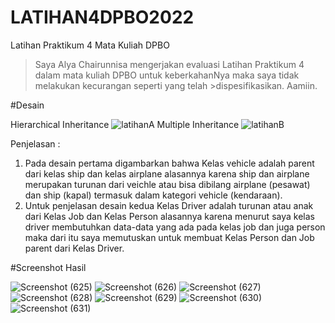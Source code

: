 # LATIHAN4DPBO2022
Latihan Praktikum 4 Mata Kuliah DPBO

>Saya Alya Chairunnisa mengerjakan evaluasi Latihan Praktikum 4 dalam mata kuliah DPBO untuk keberkahanNya maka saya tidak melakukan kecurangan seperti yang telah >dispesifikasikan. Aamiin.

#Desain

Hierarchical Inheritance
![latihanA](https://user-images.githubusercontent.com/75361865/156930960-bb3d6d35-14bb-4e6a-930f-af17904c4d67.png)
Multiple Inheritance
![latihanB](https://user-images.githubusercontent.com/75361865/156930971-2597edd1-8439-4052-afaf-8f7f7e9a9cac.png)

Penjelasan :
1. Pada desain pertama digambarkan bahwa Kelas vehicle adalah parent dari kelas ship dan kelas airplane alasannya karena ship dan airplane merupakan turunan dari veichle atau bisa dibilang airplane (pesawat) dan ship (kapal) termasuk dalam kategori vehicle (kendaraan).
2. Untuk penjelasan desain kedua Kelas Driver adalah turunan atau anak dari Kelas Job dan Kelas Person alasannya karena menurut saya kelas driver membutuhkan data-data yang ada pada kelas job dan juga person maka dari itu saya memutuskan untuk membuat Kelas Person dan Job parent dari Kelas Driver.

#Screenshot Hasil

![Screenshot (625)](https://user-images.githubusercontent.com/75361865/156931438-466aa692-a412-49fa-bd4f-1edb574a1a60.png)
![Screenshot (626)](https://user-images.githubusercontent.com/75361865/156931440-acc1d4de-78b2-4f31-a11e-4dcfb861b20d.png)
![Screenshot (627)](https://user-images.githubusercontent.com/75361865/156931447-22e8045a-2d48-413d-8b94-7414aafb5909.png)
![Screenshot (628)](https://user-images.githubusercontent.com/75361865/156931448-630eaec0-d904-49e1-b8f4-369f48c8251d.png)
![Screenshot (629)](https://user-images.githubusercontent.com/75361865/156931451-2fa83a6d-f89c-4ba5-a6dd-786314fae4f7.png)
![Screenshot (630)](https://user-images.githubusercontent.com/75361865/156931454-1878b4bb-0450-481d-9b16-164ae24dfb64.png)
![Screenshot (631)](https://user-images.githubusercontent.com/75361865/156931458-e60de499-0113-4cec-bbf0-cec705c9890a.png)

